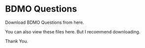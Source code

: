 # BDMO Questions

Download BDMO Questions from here.

You can also view these files here. But I recommend downloading.


Thank You.
